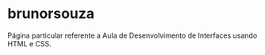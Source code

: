 # brunorsouza
 Página particular referente a Aula de Desenvolvimento de Interfaces usando HTML e CSS.
